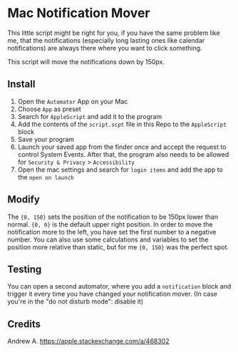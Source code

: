 # Mac Notification Mover
This little script might be right for you, if you have the same problem like me, that the notifications (especially long lasting ones like calendar notifications) are always there where you want to click something.

This script will move the notifications down by 150px.

## Install
1. Open the `Automator` App on your Mac
1. Choose `App` as preset
1. Search for `AppleScript` and add it to the program
1. Add the contents of the `script.scpt` file in this Repo to the `AppleScript` block
1. Save your program
1. Launch your saved app from the finder once and accept the request to control System Events. After that, the program also needs to be allowed for `Security & Privacy` > `Accessibility`
1. Open the mac settings and search for `login items` and add the app to the `open on launch`

## Modify
The `{0, 150}` sets the position of the notification to be 150px lower than normal. `{0, 0}` is the default upper right position.
In order to move the notification more to the left, you have set the first number to a negative number.
You can also use some calculations and variables to set the position more relative than static, but for me `{0, 150}` was the perfect spot.


## Testing
You can open a second automator, where you add a `notification` block and trigger it every time you have changed your notification mover. (In case you're in the "do not disturb mode": disable it)


## Credits
Andrew A. https://apple.stackexchange.com/a/468302